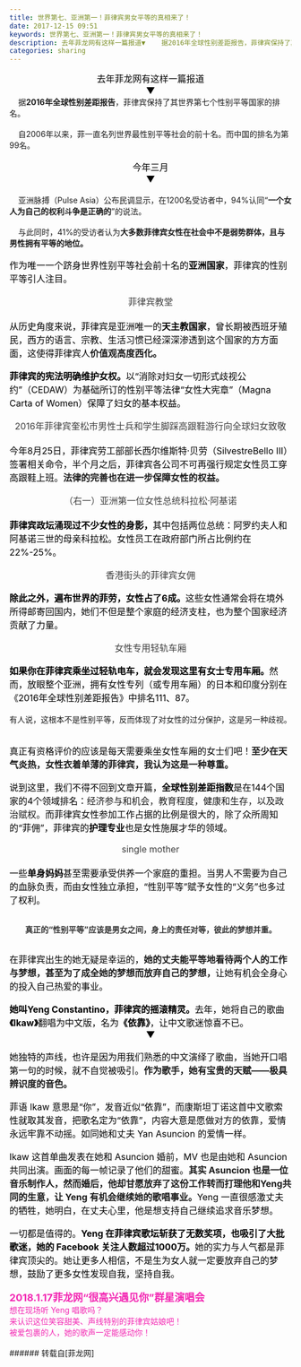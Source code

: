 ```yaml
---
title: 世界第七、亚洲第一！菲律宾男女平等的真相来了！
date: 2017-12-15 09:51
keywords: 世界第七、亚洲第一！菲律宾男女平等的真相来了！
description: 去年菲龙网有这样一篇报道▼    据2016年全球性别差距报告，菲律宾保持了其世界第七个性别平等国家的排名。    自2006年以来，菲一直名列世界最性别平等社会的前十名。而中国的排名为第99名。今年三月 ▼    亚洲脉搏（Pulse Asia）公布民调显示，在1200名受访者中，94%认同“一个女人为自己的权利斗争是正确的”的说法。        与此同时，41%的受访者认为大多数菲律宾女性在社会中不是弱势群体，且与男性拥有平等的地位。作为唯一一个跻身世界性别平等社会前十名的亚洲国家，菲律宾的性别平等引人注目。菲律宾教堂从历史角度来说，菲律宾是亚洲唯一的天主教国家，曾长期被西班牙殖民，西方的语言、宗教、生活习惯已经深深渗透到这个国家的方方面面，这使得菲律宾人价值观高度西化。菲律宾的宪法明确维护女权。以“消除对妇女一切形式歧视公约”（CEDAW）为基础所订的性别平等法律“女性大宪章”（Magna Carta of Women）保障了妇女的基本权益。2016年菲律宾奎松市男性士兵和学生脚踩高跟鞋游行向全球妇女致敬今年8月25日，菲律宾劳工部部长西尔维斯特·贝劳（SilvestreBello III）签署相关命令，半个月之后，菲律宾各公司不可再强行规定女性员工穿高跟鞋上班。法律的完善也在进一步保障女性的权益。（右一）亚洲第一位女性总统科拉松·阿基诺菲律宾政坛涌现过不少女性的身影，其中包括两位总统：阿罗约夫人和阿基诺三世的母亲科拉松。女性员工在政府部门所占比例约在22%-25%。香港街头的菲律宾女佣除此之外，遍布世界的菲劳，女性占了6成。这些女性通常会将在境外所得邮寄回国内，她们不但是整个家庭的经济支柱，也为整个国家经济贡献了力量。女性专用轻轨车厢如果你在菲律宾乘坐过轻轨电车，就会发现这里有女士专用车厢。然而，放眼整个亚洲，拥有女性专列（或专用车厢）的日本和印度分别在《2016年全球性别差距报告》中排名111、87。有人说，这根本不是性别平等，反而体现了对女性的过分保护，这是另一种歧视。   真正有资格评价的应该是每天需要乘坐女性车厢的女士们吧！至少在天气炎热，女性衣着单薄的菲律宾，我认为这是一种尊重。说到这里，我们不得不回到文章开篇，全球性别差距指数是在144个国家的4个领域排名：经济参与和机会，教育程度，健康和生存，以及政治赋权。而菲律宾女性参加工作占据的比例是很大的，除了众所周知的“菲佣”，菲律宾的护理专业也是女性施展才华的领域。single mother一些单身妈妈甚至需要承受供养一个家庭的重担。当男人不需要为自己的血脉负责，而由女性独立承担，“性别平等”赋予女性的“义务”也多过了权利。真正的“性别平等”应该是男女之间，身上的责任对等，彼此的梦想并重。 在菲律宾出生的她无疑是幸运的，她的丈夫能平等地看待两个人的工作与梦想，甚至为了成全她的梦想而放弃自己的梦想，让她有机会全身心的投入自己热爱的事业。她叫Yeng Constantino，菲律宾的摇滚精灵。去年，她将自己的歌曲《Ikaw》翻唱为中文版，名为《依靠》，让中文歌迷惊喜不已。▼她独特的声线，也许是因为用我们熟悉的中文演绎了歌曲，当她开口唱第一句的时候，就不自觉被吸引。作为歌手，她有宝贵的天赋——极具辨识度的音色。菲语 Ikaw 意思是“你”，发音近似“依靠”，而康斯坦丁诺这首中文歌索性就取其发音，把歌名定为“依靠”，内容大意是愿做对方的依靠，爱情永远牢靠不动摇。如同她和丈夫 Yan Asuncion 的爱情一样。Ikaw 这首单曲发表在她和 Asuncion 婚前，MV 也是由她和 Asuncion 共同出演。画面的每一帧记录了他们的甜蜜。其实 Asuncion 也是一位音乐制作人，然而婚后，他却甘愿放弃了这份工作转而打理他和Yeng共同的生意，让 Yeng 有机会继续她的歌唱事业。Yeng 一直很感激丈夫的牺牲，她明白，在丈夫心里，他是想支持自己继续追求音乐梦想。一切都是值得的。Yeng 在菲律宾歌坛斩获了无数奖项，也吸引了大批歌迷，她的 Facebook 关注人数超过1000万。她的实力与人气都是菲律宾顶尖的。她让更多人相信，不是生为女人就一定要放弃自己的梦想，鼓励了更多女性发现自我，坚持自我。2018.1.17菲龙网“很高兴遇见你”群星演唱会想在现场听 Yeng 唱歌吗？来认识这位笑容甜美、声线特别的菲律宾姑娘吧！被爱包裹的人，她的歌声一定能感动你！
categories: sharing
---
```

<td class="t_f" id="postmessage_1035621">

<div align="center"><font face="&amp;quot"><font style="font-size:16px"><font color="#000000">去年菲龙网有这样一篇报道<br/>
</font></font></font></div><div align="center"><font face="&amp;quot"><font style="font-size:16px"><font color="#000000">▼</font></font></font></div><div align="left">    据<strong>2016年全球性别差距报告</strong>，菲律宾保持了其世界第七个性别平等国家的排名。<br/>
</div><div align="left"><br/>
</div><div align="center"><img alt="" border="0" class="zoom" data-cf-modified-affe06a701a6815c6b547870-="" file="https://mmbiz.qpic.cn/mmbiz_jpg/op3B1BX18tL2kufFFastyQZyPrI9ia8Jyn24HPzRr5xYOjNffaoKcW6VtkpOz4fkZP1RTH058xGQjYjfq6uFeQA/0?wx_fmt=jpeg" id="aimg_a4I4I" lazyloadthumb="1" onclick="" onmouseover="" src="https://mmbiz.qpic.cn/mmbiz_jpg/op3B1BX18tL2kufFFastyQZyPrI9ia8Jyn24HPzRr5xYOjNffaoKcW6VtkpOz4fkZP1RTH058xGQjYjfq6uFeQA/0?wx_fmt=jpeg"/></div><div align="left">    自2006年以来，菲一直名列世界最性别平等社会的前十名。而中国的排名为第99名。<br/>
</div><br/>
<div align="center"><font face="&amp;quot"><font style="font-size:16px"><font color="#000000">今年三月</font></font></font></div><div align="center"><font face="&amp;quot"><font style="font-size:16px"><font color="#000000"> ▼</font></font></font></div><div align="center"><img alt="" border="0" class="zoom" data-cf-modified-affe06a701a6815c6b547870-="" file="https://mmbiz.qpic.cn/mmbiz_png/op3B1BX18tL2kufFFastyQZyPrI9ia8JyTwZHEkaDicAVS2hZe1EG4d45qOyvSpkWz8Hzs4bLEyfQEvwJoASJDibg/0?wx_fmt=png" id="aimg_TTsOe" lazyloadthumb="1" onclick="" onmouseover="" src="https://mmbiz.qpic.cn/mmbiz_png/op3B1BX18tL2kufFFastyQZyPrI9ia8JyTwZHEkaDicAVS2hZe1EG4d45qOyvSpkWz8Hzs4bLEyfQEvwJoASJDibg/0?wx_fmt=png"/></div><br/>
<div align="left">    亚洲脉搏（Pulse Asia）公布民调显示，在1200名受访者中，94%认同“<strong>一个女人为自己的权利斗争是正确的</strong>”的说法。<br/>
    </div><div align="left">    与此同时，41%的受访者认为<strong>大多数菲律宾女性在社会中不是弱势群体，且与男性拥有平等的地位。</strong><br/>
</div><br/>
<div align="left"><font face="&amp;quot"><font style="font-size:16px"><font color="#000000">作为唯一一个跻身世界性别平等社会前十名的<strong>亚洲国家</strong>，菲律宾的性别平等引人注目。</font></font></font></div><br/>
<div align="center"><font style="color:rgb(62, 62, 62)"><font face="&amp;quot"><font style="font-size:16px"><img alt="" border="0" class="zoom" data-cf-modified-affe06a701a6815c6b547870-="" file="https://mmbiz.qpic.cn/mmbiz_jpg/op3B1BX18tL2kufFFastyQZyPrI9ia8Jy6SzCk5qgu2fUoAibRcwbAVDDup5rFPXCmTh2tCLePDggIPM4j1LEyJQ/0?wx_fmt=jpeg" id="aimg_J2Yqt" lazyloadthumb="1" onclick="" onmouseover="" src="https://mmbiz.qpic.cn/mmbiz_jpg/op3B1BX18tL2kufFFastyQZyPrI9ia8Jy6SzCk5qgu2fUoAibRcwbAVDDup5rFPXCmTh2tCLePDggIPM4j1LEyJQ/0?wx_fmt=jpeg"/></font></font></font></div><div align="center"><font style="color:rgb(62, 62, 62)"><font face="&amp;quot"><font style="font-size:16px">菲律宾教堂</font></font></font></div><div align="center"><font style="color:rgb(62, 62, 62)"><font face="&amp;quot"><font style="font-size:16px"><br/>
</font></font></font></div><div align="left"><font face="&amp;quot"><font style="font-size:16px"><font color="#000000">从历史角度来说，菲律宾是亚洲唯一的<strong>天主教国家</strong>，曾长期被西班牙殖民，西方的语言、宗教、生活习惯已经深深渗透到这个国家的方方面面，这使得菲律宾人</font><strong>价值观高度西化。</strong></font></font></div><br/>
<div align="left"><font face="&amp;quot"><font style="font-size:16px"><font color="#000000"><strong>菲律宾的宪法明确维护女权。</strong>以“消除对妇女一切形式歧视公约”（CEDAW）为基础所订的性别平等法律“女性大宪章”（Magna Carta of Women）保障了妇女的基本权益。</font></font></font></div><br/>
<div align="center"><font style="color:rgb(62, 62, 62)"><font face="&amp;quot"><font style="font-size:16px"><img alt="" border="0" class="zoom" data-cf-modified-affe06a701a6815c6b547870-="" file="https://mmbiz.qpic.cn/mmbiz_jpg/op3B1BX18tL2kufFFastyQZyPrI9ia8JyZLttOhxM8ZfQCZVetBYQZQXksgbCN4Ep5NZoxhMWuJmSgrvAxYQYmg/0?wx_fmt=jpeg" id="aimg_csUiN" lazyloadthumb="1" onclick="" onmouseover="" src="https://mmbiz.qpic.cn/mmbiz_jpg/op3B1BX18tL2kufFFastyQZyPrI9ia8JyZLttOhxM8ZfQCZVetBYQZQXksgbCN4Ep5NZoxhMWuJmSgrvAxYQYmg/0?wx_fmt=jpeg"/></font></font></font></div><div align="center"><font style="color:rgb(62, 62, 62)"><font face="&amp;quot"><font style="font-size:16px">2016年菲律宾奎松市男性士兵和学生脚踩高跟鞋游行向全球妇女致敬</font></font></font></div><div align="center"><font style="color:rgb(62, 62, 62)"><font face="&amp;quot"><font style="font-size:16px"><br/>
</font></font></font></div><div align="left"><font face="&amp;quot"><font style="font-size:16px"><font color="#000000">今年8月25日，菲律宾劳工部部长西尔维斯特·贝劳（SilvestreBello III）签署相关命令，半个月之后，菲律宾各公司不可再强行规定女性员工穿高跟鞋上班。</font><strong>法律的完善也在进一步保障女性的权益。</strong></font></font></div><br/>
<div align="center"><font style="color:rgb(62, 62, 62)"><font face="&amp;quot"><font style="font-size:16px"><img alt="" border="0" class="zoom" data-cf-modified-affe06a701a6815c6b547870-="" file="https://mmbiz.qpic.cn/mmbiz_jpg/op3B1BX18tL2kufFFastyQZyPrI9ia8Jy3vAvuLiaSxibDxNThPuw0zp8brscnFVKJ6Cg73iakI1lCGzbicibEIe4fnA/0?wx_fmt=jpeg" id="aimg_Nyjmx" lazyloadthumb="1" onclick="" onmouseover="" src="https://mmbiz.qpic.cn/mmbiz_jpg/op3B1BX18tL2kufFFastyQZyPrI9ia8Jy3vAvuLiaSxibDxNThPuw0zp8brscnFVKJ6Cg73iakI1lCGzbicibEIe4fnA/0?wx_fmt=jpeg"/></font></font></font></div><div align="center"><font style="color:rgb(62, 62, 62)"><font face="&amp;quot"><font style="font-size:16px">（右一）亚洲第一位女性总统科拉松·阿基诺</font></font></font></div><div align="center"><font style="color:rgb(62, 62, 62)"><font face="&amp;quot"><font style="font-size:16px"><br/>
</font></font></font></div><div align="left"><font face="&amp;quot"><font style="font-size:16px"><font color="#000000"><strong>菲律宾政坛涌现过不少女性的身影，</strong>其中包括两位总统：阿罗约夫人和阿基诺三世的母亲科拉松。女性员工在政府部门所占比例约在22%-25%。</font></font></font></div><br/>
<div align="center"><font style="color:rgb(62, 62, 62)"><font face="&amp;quot"><font style="font-size:16px"><img alt="" border="0" class="zoom" data-cf-modified-affe06a701a6815c6b547870-="" file="https://mmbiz.qpic.cn/mmbiz_jpg/op3B1BX18tL2kufFFastyQZyPrI9ia8JypONK0OnkZQX2iaBSnVibIxoElnk8oFGSHwl6axZicX1fPzcUAamAHgRsg/0?wx_fmt=jpeg" id="aimg_GRF8i" lazyloadthumb="1" onclick="" onmouseover="" src="https://mmbiz.qpic.cn/mmbiz_jpg/op3B1BX18tL2kufFFastyQZyPrI9ia8JypONK0OnkZQX2iaBSnVibIxoElnk8oFGSHwl6axZicX1fPzcUAamAHgRsg/0?wx_fmt=jpeg"/></font></font></font></div><div align="center"><font style="color:rgb(62, 62, 62)"><font face="&amp;quot"><font style="font-size:16px">香港街头的菲律宾女佣</font></font></font></div><br/>
<div align="left"><font face="&amp;quot"><font style="font-size:16px"><font color="#000000"><strong>除此之外，遍布世界的菲劳，女性占了6成。</strong>这些女性通常会将在境外所得邮寄回国内，她们不但是整个家庭的经济支柱，也为整个国家经济贡献了力量。</font></font></font></div><br/>
<div align="center"><font style="color:rgb(62, 62, 62)"><font face="&amp;quot"><font style="font-size:16px"><img alt="" border="0" class="zoom" data-cf-modified-affe06a701a6815c6b547870-="" file="https://mmbiz.qpic.cn/mmbiz_jpg/op3B1BX18tL2kufFFastyQZyPrI9ia8JyT9XiaxGSVBEg15WvFtO8WwGNNord45FZ1jb6RcOMnKSjAIXc813L1DA/0?wx_fmt=jpeg" id="aimg_bEEea" lazyloadthumb="1" onclick="" onmouseover="" src="https://mmbiz.qpic.cn/mmbiz_jpg/op3B1BX18tL2kufFFastyQZyPrI9ia8JyT9XiaxGSVBEg15WvFtO8WwGNNord45FZ1jb6RcOMnKSjAIXc813L1DA/0?wx_fmt=jpeg"/></font></font></font></div><div align="center"><font style="color:rgb(62, 62, 62)"><font face="&amp;quot"><font style="font-size:16px">女性专用轻轨车厢</font></font></font></div><br/>
<div align="left"><font face="&amp;quot"><font style="font-size:16px"><font color="#000000"><strong>如果你在菲律宾乘坐过轻轨电车，就会发现这里有女士专用车厢。</strong>然而，放眼整个亚洲，拥有女性专列（或专用车厢）的日本和印度分别在《2016年全球性别差距报告》中排名111、87。</font></font></font></div><br/>
<div align="left">有人说，这根本不是性别平等，反而体现了对女性的过分保护，这是另一种歧视。</div><br/>
   <br/>
<div align="left"><font face="&amp;quot"><font style="font-size:16px"><font color="#000000">真正有资格评价的应该是每天需要乘坐女性车厢的女士们吧！</font><strong>至少在天气炎热，女性衣着单薄的菲律宾，我认为这是一种尊重。</strong></font></font></div><br/>
<div align="left"><font face="&amp;quot"><font style="font-size:16px"><font color="#000000">说到这里，我们不得不回到文章开篇，<strong>全球性别差距指数</strong>是在144个国家的4个领域排名：</font>经济参与和机会，教育程度，健康和生存，以及政治赋权。<font color="#000000">而菲律宾女性参加工作占据的比例是很大的，除了众所周知的“菲佣”，菲律宾的<strong>护理专业</strong>也是女性施展才华的领域。</font></font></font></div><br/>
<div align="left"><font style="color:rgb(62, 62, 62)"><font face="&amp;quot"><font style="font-size:16px"><img alt="" border="0" class="zoom" data-cf-modified-affe06a701a6815c6b547870-="" file="https://mmbiz.qpic.cn/mmbiz_jpg/op3B1BX18tL2kufFFastyQZyPrI9ia8Jy4jbVpLgcqr4yVnyqx9vbY9ZQtEZCIiciavXqzbk7VIqplVNGcj7aLy4g/0?wx_fmt=jpeg" id="aimg_qUFih" lazyloadthumb="1" onclick="" onmouseover="" src="https://mmbiz.qpic.cn/mmbiz_jpg/op3B1BX18tL2kufFFastyQZyPrI9ia8Jy4jbVpLgcqr4yVnyqx9vbY9ZQtEZCIiciavXqzbk7VIqplVNGcj7aLy4g/0?wx_fmt=jpeg"/></font></font></font></div><div align="center"><font style="color:rgb(62, 62, 62)"><font face="&amp;quot"><font style="font-size:16px">single mother</font></font></font></div><div align="center"><font style="color:rgb(62, 62, 62)"><font face="&amp;quot"><font style="font-size:16px"><br/>
</font></font></font></div><div align="left"><font face="&amp;quot"><font style="font-size:16px"><font color="#000000">一些<strong>单身妈妈</strong>甚至需要承受供养一个家庭的重担。当男人不需要为自己的血脉负责，而由女性独立承担，“性别平等”赋予女性的“义务”也多过了权利。</font></font></font></div><br/>
<p style="line-height:nullpx;text-indent:2em;text-align:left"><font style="color:rgb(51, 51, 51)"><font style="font-size:14px"><strong>真正的“性别平等”应该是男女之间，身上的责任对等，彼此的梦想并重。 </strong></font></font></p><br/>
<div align="left"><font face="&amp;quot"><font style="font-size:16px"><font color="#000000">在菲律宾出生的她无疑是幸运的，</font><strong>她的丈夫能平等地看待两个人的工作与梦想，甚至为了成全她的梦想而放弃自己的梦想，</strong><font color="#000000">让她有机会全身心的投入自己热爱的事业。</font></font></font></div><br/>
<div align="center"><font style="color:rgb(62, 62, 62)"><font face="&amp;quot"><font style="font-size:16px"><img alt="" border="0" class="zoom" data-cf-modified-affe06a701a6815c6b547870-="" file="https://mmbiz.qpic.cn/mmbiz_jpg/op3B1BX18tL2kufFFastyQZyPrI9ia8JyicZ22FfA2yicsUUasyU1kR4pyYNZmuCmibgxT756iap17JlkeXFicTnGbkw/0?wx_fmt=jpeg" id="aimg_egXxz" lazyloadthumb="1" onclick="" onmouseover="" src="https://mmbiz.qpic.cn/mmbiz_jpg/op3B1BX18tL2kufFFastyQZyPrI9ia8JyicZ22FfA2yicsUUasyU1kR4pyYNZmuCmibgxT756iap17JlkeXFicTnGbkw/0?wx_fmt=jpeg"/></font></font></font></div><div align="left"><font face="&amp;quot"><font style="font-size:16px"><font color="#000000"><strong>她叫</strong><strong>Yeng Constantino</strong><strong>，菲律宾的摇滚精灵。</strong>去年，她将自己的歌曲<strong>《Ikaw》</strong>翻唱为中文版，名为<strong>《依靠》</strong>，让中文歌迷惊喜不已。</font></font></font></div><div align="center"><font face="&amp;quot"><font style="font-size:16px"><font color="#000000">▼</font></font></font></div><div align="left"><font style="color:rgb(62, 62, 62)"></font></div><br/>
<div align="left"><font face="&amp;quot"><font style="font-size:16px"><font color="#000000">她独特的声线，也许是因为用我们熟悉的中文演绎了歌曲，当她开口唱第一句的时候，就不自觉被吸引。</font><strong>作为歌手，她有宝贵的天赋——极具辨识度的音色。</strong></font></font></div><br/>
<div align="left"><font face="&amp;quot"><font style="font-size:16px"><font color="#000000">菲语 Ikaw 意思是“你”，发音近似“依靠”，而康斯坦丁诺这首中文歌索性就取其发音，把歌名定为“依靠”，内容大意是愿做对方的依靠，爱情永远牢靠不动摇。如同她和丈夫 Yan Asuncion 的爱情一样。</font></font></font></div><br/>
<div align="center"><font style="color:rgb(62, 62, 62)"><font face="&amp;quot"><font style="font-size:16px"><img alt="" border="0" class="zoom" data-cf-modified-affe06a701a6815c6b547870-="" file="https://mmbiz.qpic.cn/mmbiz_jpg/op3B1BX18tL2kufFFastyQZyPrI9ia8Jy8ict1KysgHZ8ibAkb4Dic8QcJiaSgcalHic6ArU2r28LAS2ILlGibxCRicWJw/0?wx_fmt=jpeg" id="aimg_sR6La" lazyloadthumb="1" onclick="" onmouseover="" src="https://mmbiz.qpic.cn/mmbiz_jpg/op3B1BX18tL2kufFFastyQZyPrI9ia8Jy8ict1KysgHZ8ibAkb4Dic8QcJiaSgcalHic6ArU2r28LAS2ILlGibxCRicWJw/0?wx_fmt=jpeg"/></font></font></font></div><div align="left"><font face="&amp;quot"><font style="font-size:16px"><font color="#000000">Ikaw 这首单曲发表在她和 Asuncion 婚前，MV 也是由她和 Asuncion 共同出演。画面的每一帧记录了他们的甜蜜。</font><strong>其实 Asuncion 也是一位音乐制作人，然而婚后，他却甘愿放弃了这份工作转而打理他和Yeng共同的生意，让 Yeng 有机会继续她的歌唱事业。</strong><font color="#000000">Yeng 一直很感激丈夫的牺牲，她明白，在丈夫心里，他是想支持自己继续追求音乐梦想。</font></font></font></div><br/>
<div align="center"><font style="color:rgb(62, 62, 62)"><font face="&amp;quot"><font style="font-size:16px"><img alt="" border="0" class="zoom" data-cf-modified-affe06a701a6815c6b547870-="" file="https://mmbiz.qpic.cn/mmbiz_jpg/op3B1BX18tL2kufFFastyQZyPrI9ia8JygbLicQ2aiapulfq0ex6NzoXNBWg1K0mEJFs12clvr7UAVRpO3nMFiaREA/0?wx_fmt=jpeg" id="aimg_eQFPk" lazyloadthumb="1" onclick="" onmouseover="" src="https://mmbiz.qpic.cn/mmbiz_jpg/op3B1BX18tL2kufFFastyQZyPrI9ia8JygbLicQ2aiapulfq0ex6NzoXNBWg1K0mEJFs12clvr7UAVRpO3nMFiaREA/0?wx_fmt=jpeg"/></font></font></font></div><div align="left"><font face="&amp;quot"><font style="font-size:16px"><font color="#000000">一切都是值得的。<strong>Yeng 在菲律宾歌坛斩获了无数奖项，也吸引了大批歌迷，她的 Facebook 关注人数超过1000万。</strong>她的实力与人气都是菲律宾顶尖的。她让更多人相信，不是生为女人就一定要放弃自己的梦想，鼓励了更多女性发现自我，坚持自我。</font></font></font></div><br/>
<div align="left"><font style="color:rgb(243, 40, 179)"><font style="font-size:18px"><strong>2018.1.17菲龙网“很高兴遇见你”群星演唱会</strong></font></font></div><div align="center"><img alt="" border="0" class="zoom" data-cf-modified-affe06a701a6815c6b547870-="" file="https://mmbiz.qpic.cn/mmbiz_jpg/op3B1BX18tL2kufFFastyQZyPrI9ia8JyRISNq14bHPcEPw34uz930JibMKicunn0ic8ZJiciczFx2RKKhKR2bJuoDUA/0?wx_fmt=jpeg" id="aimg_y0o1B" lazyloadthumb="1" onclick="" onmouseover="" src="https://mmbiz.qpic.cn/mmbiz_jpg/op3B1BX18tL2kufFFastyQZyPrI9ia8JyRISNq14bHPcEPw34uz930JibMKicunn0ic8ZJiciczFx2RKKhKR2bJuoDUA/0?wx_fmt=jpeg"/></div><div align="left"><font style="color:rgb(243, 40, 179)"><font style="font-size:14px">想在现场听 Yeng 唱歌吗？</font></font></div><div align="left"><font style="color:rgb(243, 40, 179)"><font style="font-size:14px">来认识这位笑容甜美、声线特别的菲律宾姑娘吧！</font></font></div><div align="left"><font style="color:rgb(243, 40, 179)"><font style="font-size:14px">被爱包裹的人，她的歌声一定能感动你！</font></font></div><br/>
</td>
###### 转载自[菲龙网]